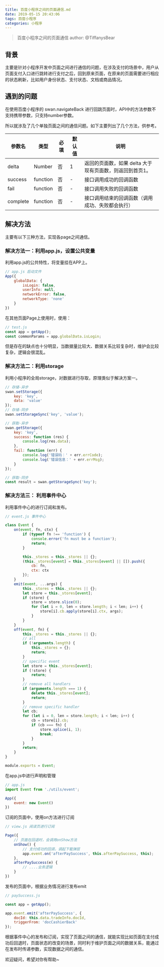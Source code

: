 ```yaml
---
title: 百度小程序之间的页面通信.md
date: 2019-05-15 20:43:06
tags: 百度小程序
categories: 小程序
---
```


> 百度小程序之间的页面通信
> author: @TiffanysBear
> 

## 背景
主要是针对小程序开发中页面之间进行通信的问题，在涉及支付的场景中，用户从页面支付入口进行跳转进行支付之后，回到原来页面，在原来的页面需要进行相应的状态刷新，比如用户身份状态、支付状态、文档或商品情况。

## 遇到的问题
在使用百度小程序的 swan.navigateBack 进行回跳页面时，API中的方法参数不支持携带参数，只支持number参数。

所以就涉及了几个单独页面之间的通信问题。如下主要列出了几个方法，供参考。


参数名|类型|必填|默认值|说明
---- | ---|---- |---- |---- |
delta|	Number|	否	|1	|返回的页面数，如果 delta 大于现有页面数，则返回到首页1。
success|	function|	否	|-	|接口调用成功的回调函数
fail|	function|	否	|-|	接口调用失败的回调函数
complete|	function|	否|	-|	接口调用结束的回调函数（调用成功、失败都会执行）

<!-- more -->

## 解决方法

主要有以下三种方法，实现各page之间通信。

### 解决方法一：利用app.js，设置公共变量
利用app.js的公共特性，将变量挂在APP上。

```javascript
// app.js 启动文件
App({
    globalData: {
        isLogin: false,
        userInfo: null,
        networkError: false,
        networkType: 'none'
    }
})
```

在其他页面Page上使用时，使用：

```javascript
// test.js
const app = getApp();
const commonParams = app.globalData.isLogin;

```

但是存在的缺点也十分明显，当数据量比较大、数据关系比较复杂时，维护会比较复杂，逻辑会很混乱。

### 解决方法二：利用storage
利用小程序的全局storage，对数据进行存取，原理类似于解决方案一。

```javascript
// 存储-异步
swan.setStorage({
    key: 'key',
    data: 'value'
});
// 存储-同步
swan.setStorageSync('key', 'value');

// 获取-异步
swan.getStorage({
    key: 'key',
    success: function (res) {
        console.log(res.data);
    },
    fail: function (err) {
        console.log('错误码：' + err.errCode);
        console.log('错误信息：' + err.errMsg);
    }
});

// 获取-同步
const result = swan.getStorageSync('key');

```


### 解决方法三： 利用事件中心
利用事件中心的进行订阅和发布。


```javascript
// event.js 事件中心

class Event {
    on(event, fn, ctx) {
        if (typeof fn !== 'function') {
            console.error('fn must be a function');
            return;
        }

        this._stores = this._stores || {};
        (this._stores[event] = this._stores[event] || []).push({
            cb: fn,
            ctx: ctx
        });
    }
    emit(event, ...args) {
        this._stores = this._stores || {};
        let store = this._stores[event];
        if (store) {
            store = store.slice(0);
            for (let i = 0, len = store.length; i < len; i++) {
                store[i].cb.apply(store[i].ctx, args);
            }
        }
    }
    off(event, fn) {
        this._stores = this._stores || {};
        // all
        if (!arguments.length) {
            this._stores = {};
            return;
        }
        // specific event
        let store = this._stores[event];
        if (!store) {
            return;
        }
        // remove all handlers
        if (arguments.length === 1) {
            delete this._stores[event];
            return;
        }
        // remove specific handler
        let cb;
        for (let i = 0, len = store.length; i < len; i++) {
            cb = store[i].cb;
            if (cb === fn) {
                store.splice(i, 1);
                break;
            }
        }
        return;
    }
}

module.exports = Event;
```

在app.js中进行声明和管理

```javascript
// app.js
import Event from './utils/event';

App({
    event: new Event()
})
```

订阅的页面中，使用on方法进行订阅

```javascript
// view.js 阅读页进行订阅

Page({
    // 页面在回退时，会调用onShow方法
    onShow() {
        // 支付成功的回调，调起下载弹层
        app.event.on('afterPaySuccess', this.afterPaySuccess, this);
    },
    afterPaySuccess(e) {
        // ....业务逻辑
    }
})

```

发布的页面中，根据业务情况进行发布emit

```javascript
// paySuccess.js

const app = getApp();

app.event.emit('afterPaySuccess', {
    docId: this.data.tradeInfo.docId,
    triggerFrom: 'docCashierBack'
});

```

根据事件中心的发布和订阅，实现了页面之间的通信，就能实现比如页面在支付成功后回退时，页面状态的改变的场景，同时利于维护页面之间的数据关系，能通过在发布时传递参数，实现数据之间的通信。

欢迎疑问，希望对你有帮助~

